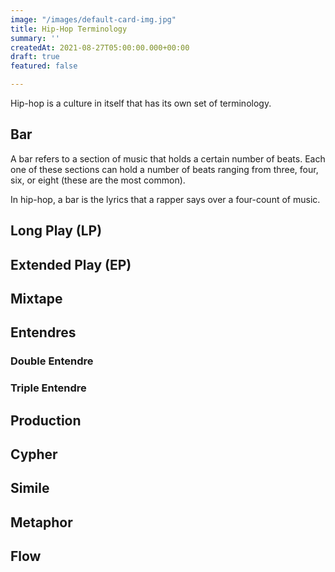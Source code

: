 ```yaml
---
image: "/images/default-card-img.jpg"
title: Hip-Hop Terminology
summary: ''
createdAt: 2021-08-27T05:00:00.000+00:00
draft: true
featured: false

---
```

Hip-hop is a culture in itself that has its own set of terminology.

## Bar

A bar refers to a section of music that holds a certain number of beats. Each one of these sections can hold a number of beats ranging from three, four, six, or eight (these are the most common).

In hip-hop, a bar is the lyrics that a rapper says over a four-count of music.

<video-embed link="https://www.youtube.com/embed/KeYgudKGuUQ"></video-embed>

## Long Play (LP)

## Extended Play (EP)

## Mixtape

## Entendres

### Double Entendre

### Triple Entendre

## Production

## Cypher

## Simile

## Metaphor

## Flow